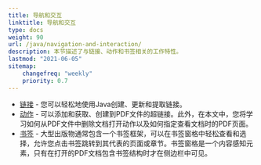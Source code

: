 ```yaml
---
title: 导航和交互 
linktitle: 导航和交互
type: docs
weight: 90
url: /java/navigation-and-interaction/
description: 本节描述了与链接、动作和书签相关的工作特性。
lastmod: "2021-06-05"
sitemap:
    changefreq: "weekly"
    priority: 0.7
---
```


- [链接](/pdf/java/links/) - 您可以轻松地使用Java创建、更新和提取链接。
- [动作](/pdf/java/actions/) - 可以添加和获取、创建到PDF文件的超链接。此外，在本文中，您将学习如何从PDF文件中删除文档打开动作以及如何指定查看文档时的PDF页面。
- [书签](/pdf/java/bookmarks/) - 大型出版物通常包含一个书签框架，可以在书签窗格中轻松查看和选择，允许您点击书签跳转到其代表的页面或章节。书签窗格是一个内容感知元素，只有在打开的PDF文档包含书签结构时才在侧边栏中可见。